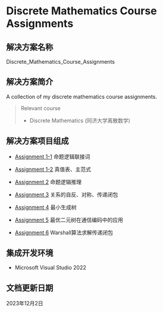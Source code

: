 # Discrete Mathematics Course Assignments

## 解决方案名称

Discrete_Mathematics_Course_Assignments

## 解决方案简介

A collection of my discrete mathematics course assignments.

> Relevant course
> * Discrete Mathematics (同济大学离散数学)

## 解决方案项目组成

* [Assignment 1-1](Assignment_1_1)
命题逻辑联接词

* [Assignment 1-2](Assignment_1_2)
真值表、主范式

* [Assignment 2](Assignment_2)
命题逻辑推理

* [Assignment 3](Assignment_3)
关系的自反、对称、传递闭包

* [Assignment 4](Assignment_4)
最小生成树

* [Assignment 5](Assignment_5)
最优二元树在通信编码中的应用

* [Assignment 6](Assignment_6)
Warshall算法求解传递闭包

## 集成开发环境

* Microsoft Visual Studio 2022

## 文档更新日期

2023年12月2日